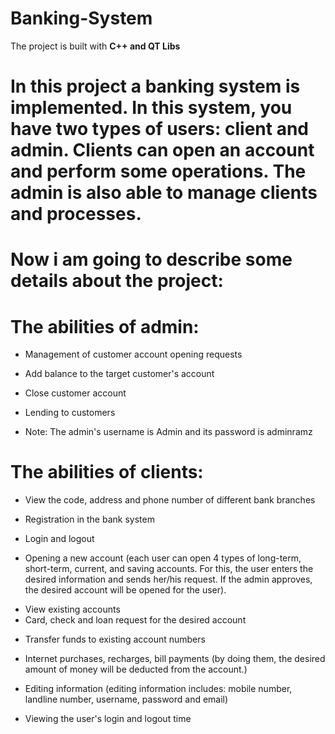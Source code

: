 # Banking-System

The project is built with **C++ and QT Libs**

# In this project a banking system is implemented. In this system, you have two types of users: client and admin. Clients can open an account and perform some operations. The admin is also able to manage clients and processes.

 # Now i am going to describe some details about the project:

 # The abilities of admin:
 - Management of customer account opening requests
 * Add balance to the target customer's account
 + Close customer account
 - Lending to customers
 * Note: The admin's username is Admin and its password is adminramz

 # The abilities of clients:
 - View the code, address and phone number of different bank branches
 * Registration in the bank system
 + Login and logout
 - Opening a new account (each user can open 4 types of long-term, short-term, current, and saving accounts. For this, the user
    enters the desired information and sends her/his request. If the admin approves, the desired account will be opened for the user).
 * View existing accounts
 * Card, check and loan request for the desired account
 + Transfer funds to existing account numbers
 - Internet purchases, recharges, bill payments (by doing them, the desired amount of money will be deducted from the account.)
 * Editing information (editing information includes: mobile number, landline number, username, password and email)
 + Viewing the user's login and logout time
